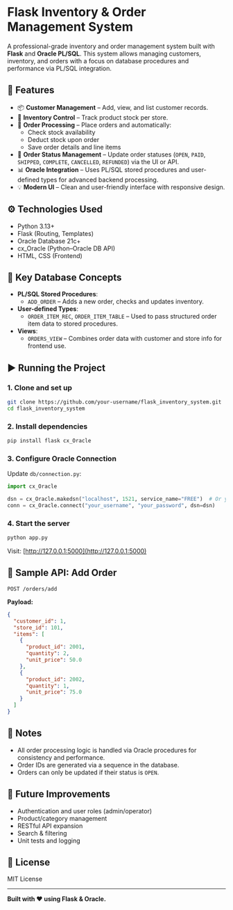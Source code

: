 # Flask Inventory & Order Management System

A professional-grade inventory and order management system built with **Flask** and **Oracle PL/SQL**. This system allows managing customers, inventory, and orders with a focus on database procedures and performance via PL/SQL integration.

## 🔧 Features

- 📦 **Customer Management** – Add, view, and list customer records.
- 🏬 **Inventory Control** – Track product stock per store.
- 🛒 **Order Processing** – Place orders and automatically:
  - Check stock availability
  - Deduct stock upon order
  - Save order details and line items
- 🔁 **Order Status Management** – Update order statuses (`OPEN`, `PAID`, `SHIPPED`, `COMPLETE`, `CANCELLED`, `REFUNDED`) via the UI or API.
- 📊 **Oracle Integration** – Uses PL/SQL stored procedures and user-defined types for advanced backend processing.
- 💡 **Modern UI** – Clean and user-friendly interface with responsive design.

## ⚙️ Technologies Used

- Python 3.13+
- Flask (Routing, Templates)
- Oracle Database 21c+
- cx_Oracle (Python–Oracle DB API)
- HTML, CSS (Frontend)

## 🧠 Key Database Concepts

- **PL/SQL Stored Procedures**:
  - `ADD_ORDER` – Adds a new order, checks and updates inventory.
- **User-defined Types**:
  - `ORDER_ITEM_REC`, `ORDER_ITEM_TABLE` – Used to pass structured order item data to stored procedures.
- **Views**:
  - `ORDERS_VIEW` – Combines order data with customer and store info for frontend use.

## ▶️ Running the Project

### 1. Clone and set up

```bash
git clone https://github.com/your-username/flask_inventory_system.git
cd flask_inventory_system
```

### 2. Install dependencies

```bash
pip install flask cx_Oracle
```

### 3. Configure Oracle Connection

Update `db/connection.py`:

```python
import cx_Oracle

dsn = cx_Oracle.makedsn("localhost", 1521, service_name="FREE")  # Or your custom name
conn = cx_Oracle.connect("your_username", "your_password", dsn=dsn)
```

### 4. Start the server

```bash
python app.py
```

Visit: [http://127.0.0.1:5000](http://127.0.0.1:5000)

## 🧪 Sample API: Add Order

`POST /orders/add`

**Payload:**
```json
{
  "customer_id": 1,
  "store_id": 101,
  "items": [
    {
      "product_id": 2001,
      "quantity": 2,
      "unit_price": 50.0
    },
    {
      "product_id": 2002,
      "quantity": 1,
      "unit_price": 75.0
    }
  ]
}
```

## 📌 Notes

- All order processing logic is handled via Oracle procedures for consistency and performance.
- Order IDs are generated via a sequence in the database.
- Orders can only be updated if their status is `OPEN`.

## 📎 Future Improvements

- Authentication and user roles (admin/operator)
- Product/category management
- RESTful API expansion
- Search & filtering
- Unit tests and logging

## 📄 License

MIT License

---

**Built with ❤️ using Flask & Oracle.**
